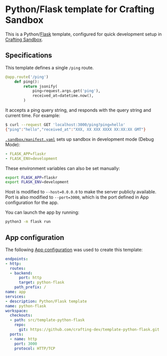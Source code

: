 # Python/Flask template for Crafting Sandbox

This is a Python/[Flask](https://flask.palletsprojects.com/en/2.0.x/) template, configured for quick development setup in [Crafting Sandbox](https://crafting.readme.io/docs).

## Specifications

This template defines a single `/ping` route.
```python
@app.route('/ping')
    def ping():
        return jsonify(
            ping=request.args.get('ping'),
            received_at=datetime.now(),
        )
```

It accepts a ping query string, and responds with the query string and current time. For example:
```bash
$ curl --request GET 'localhost:3000/ping?ping=hello'
{"ping":"hello","received_at":"XXX, XX XXX XXXX XX:XX:XX GMT"}
```

[`.sandbox/manifest.yaml`](.sandbox/manifest.yaml) sets up sandbox in development mode (Debug Mode):
```yaml
- FLASK_APP=flaskr
- FLASK_ENV=development
```

These environment variables can also be set manually:
```bash
export FLASK_APP=flaskr
export FLASK_ENV=development
```

Host is modified to `--host=0.0.0.0` to make the server publicly available. Port is also modified to `--port=3000`, which is the port defined in App configuration for the app.

You can launch the app by running:
```bash
python3 -m flask run
```

## App configuration

The following [App configuration](https://crafting.readme.io/docs/app-spec) was used to create this template:

```yaml
endpoints:
- http:
  routes:
  - backend:
      port: http
      target: python-flask
    path_prefix: /
name: app
services:
- description: Python/Flask template
name: python-flask
workspace:
  checkouts:
  - path: src/template-python-flask
    repo:
      git: https://github.com/crafting-dev/template-python-flask.git
  ports:
  - name: http
    port: 3000
    protocol: HTTP/TCP
```
